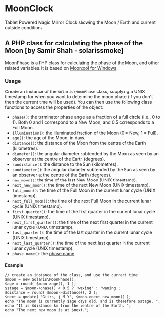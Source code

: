 # MoonClock
Tablet Powered Magic Mirror Clock showing the Moon / Earth and current outside conditions

## A PHP class for calculating the phase of the Moon  [by Samir Shah - solarissmoke]

MoonPhase is a PHP class for calculating the phase of the Moon, and other related variables. It is based on [Moontool for Windows](http://www.fourmilab.ch/moontoolw/).

### Usage

Create an instance of the `Solaris\MoonPhase` class, supplying a UNIX timestamp for when you want to determine the moon phase (if you don't then the current time will be used). You can then use the following class functions to access the properties of the object:

 - `phase()`: the terminator phase angle as a fraction of a full circle (i.e., 0 to 1). Both 0 and 1 correspond to a New Moon, and 0.5 corresponds to a Full Moon.
 - `illumination()`: the illuminated fraction of the Moon (0 = New, 1 = Full).
 - `age()`: the age of the Moon, in days.
 - `distance()`: the distance of the Moon from the centre of the Earth (kilometres).
 - `diameter()`: the angular diameter subtended by the Moon as seen by an observer at the centre of the Earth (degrees).
 - `sundistance()`: the distance to the Sun (kilometres).
 - `sundiameter()`: the angular diameter subtended by the Sun as seen by an observer at the centre of the Earth (degrees).
 - `new_moon()`: the time of the last New Moon (UNIX timestamp).
 - `next_new_moon()`: the time of the next New Moon (UNIX timestamp).
 - `full_moon()`: the time of the Full Moon in the current lunar cycle (UNIX timestamp).
 - `next_full_moon()`: the time of the next Full Moon in the current lunar cycle (UNIX timestamp).
 - `first_quarter()`: the time of the first quarter in the current lunar cycle (UNIX timestamp).
 - `next_first_quarter()`: the time of the next first quarter in the current lunar cycle (UNIX timestamp).
 - `last_quarter()`: the time of the last quarter in the current lunar cycle (UNIX timestamp).
 - `next_last_quarter()`: the time of the next last quarter in the current lunar cycle (UNIX timestamp).
 - `phase_name()`: the [phase name](http://aa.usno.navy.mil/faq/docs/moon_phases.php).

#### Example

	// create an instance of the class, and use the current time
	$moon = new Solaris\MoonPhase();
	$age = round( $moon->age(), 1 );
	$stage = $moon->phase() < 0.5 ? 'waxing' : 'waning';
	$distance = round( $moon->distance(), 2 );
	$next = gmdate( 'G:i:s, j M Y', $moon->next_new_moon() );
	echo "The moon is currently $age days old, and is therefore $stage. ";
	echo "It is $distance km from the centre of the Earth. ";
	echo "The next new moon is at $next.";
